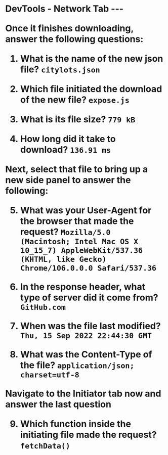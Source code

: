 <h1>DevTools - Network Tab
---

Once it finishes downloading, answer the following questions:

1. What is the name of the new json file?
`citylots.json`

2. Which file initiated the download of the new file?
`expose.js`

3. What is its file size?
`779 kB`

4. How long did it take to download?
`136.91 ms`

Next, select that file to bring up a new side panel to answer the following:

5. What was your User-Agent for the browser that made the request?
`Mozilla/5.0 (Macintosh; Intel Mac OS X 10_15_7) AppleWebKit/537.36 (KHTML, like Gecko) Chrome/106.0.0.0 Safari/537.36`

6. In the response header, what type of server did it come from?
`GitHub.com`

7. When was the file last modified?
`Thu, 15 Sep 2022 22:44:30 GMT`

8. What was the Content-Type of the file?
`application/json; charset=utf-8`

Navigate to the Initiator tab now and answer the last question

9. Which function inside the initiating file made the request?
`fetchData()`

